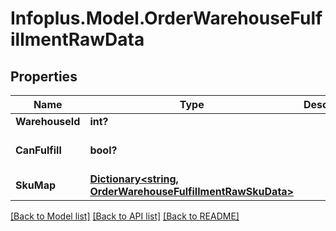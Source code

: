 # Infoplus.Model.OrderWarehouseFulfillmentRawData
## Properties

Name | Type | Description | Notes
------------ | ------------- | ------------- | -------------
**WarehouseId** | **int?** |  | [optional] 
**CanFulfill** | **bool?** |  | [optional] [default to false]
**SkuMap** | [**Dictionary&lt;string, OrderWarehouseFulfillmentRawSkuData&gt;**](OrderWarehouseFulfillmentRawSkuData.md) |  | [optional] 

[[Back to Model list]](../README.md#documentation-for-models) [[Back to API list]](../README.md#documentation-for-api-endpoints) [[Back to README]](../README.md)

